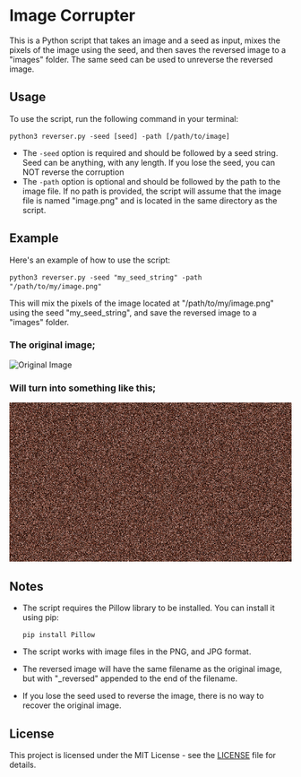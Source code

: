 # Image Corrupter

This is a Python script that takes an image and a seed as input, mixes the pixels of the image using the seed, and then saves the reversed image to a "images" folder. The same seed can be used to unreverse the reversed image.

## Usage

To use the script, run the following command in your terminal:

```
python3 reverser.py -seed [seed] -path [/path/to/image]
```

- The `-seed` option is required and should be followed by a seed string. Seed can be anything, with any length. If you lose the seed, you can NOT reverse the corruption
- The `-path` option is optional and should be followed by the path to the image file. If no path is provided, the script will assume that the image file is named "image.png" and is located in the same directory as the script.

## Example

Here's an example of how to use the script:

```
python3 reverser.py -seed "my_seed_string" -path "/path/to/my/image.png"
```

This will mix the pixels of the image located at "/path/to/my/image.png" using the seed "my_seed_string", and save the reversed image to a "images" folder.

### The original image;
![Original Image](image.jpg) 
### Will turn into something like this;
![Reversed Image](images/image_reversed.png) 

## Notes

- The script requires the Pillow library to be installed. You can install it using pip:

  ```
  pip install Pillow
  ```

- The script works with image files in the PNG, and JPG format.

- The reversed image will have the same filename as the original image, but with "_reversed" appended to the end of the filename.

- If you lose the seed used to reverse the image, there is no way to recover the original image.

## License

This project is licensed under the MIT License - see the [LICENSE](LICENSE) file for details.
